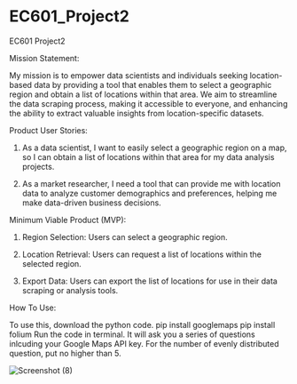 # EC601_Project2
EC601 Project2

Mission Statement:

My mission is to empower data scientists and individuals seeking location-based data by providing a tool that enables them to select a geographic region and obtain a list of locations within that area. We aim to streamline the data scraping process, making it accessible to everyone, and enhancing the ability to extract valuable insights from location-specific datasets.


Product User Stories:

1. As a data scientist, I want to easily select a geographic region on a map, so I can obtain a list of locations within that area for my data analysis projects.

2. As a market researcher, I need a tool that can provide me with location data to analyze customer demographics and preferences, helping me make data-driven business decisions.

Minimum Viable Product (MVP):

1. Region Selection: Users can select a geographic region.

2. Location Retrieval: Users can request a list of locations within the selected region.

3. Export Data: Users can export the list of locations for use in their data scraping or analysis tools.

How To Use:

To use this, download the python code.
pip install googlemaps
pip install folium
Run the code in terminal.
It will ask you a series of questions inlcuding your Google Maps API key.
For the number of evenly distributed question, put no higher than 5.

![Screenshot (8)](https://github.com/Jpark99/EC601_Project2/assets/10427379/e4d6f9db-a4ba-4e4e-ae07-97a765171760)

